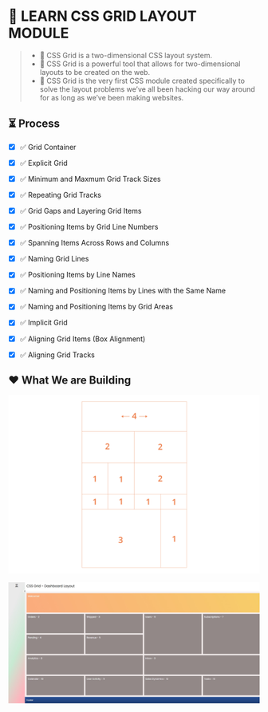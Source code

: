 # 🎡 LEARN CSS GRID LAYOUT MODULE

> -   🔴 CSS Grid is a two-dimensional CSS layout system.
> -   🔴 CSS Grid is a powerful tool that allows for two-dimensional layouts to be created on the web.
> -   🔴 CSS Grid is the very first CSS module created specifically to solve the layout problems we’ve all been hacking our way around for as long as we’ve been making websites.

## ⏳ Process

-   [x] ✅ Grid Container
-   [x] ✅ Explicit Grid
-   [x] ✅ Minimum and Maxmum Grid Track Sizes
-   [x] ✅ Repeating Grid Tracks
-   [x] ✅ Grid Gaps and Layering Grid Items
-   [x] ✅ Positioning Items by Grid Line Numbers
-   [x] ✅ Spanning Items Across Rows and Columns
-   [x] ✅ Naming Grid Lines
-   [x] ✅ Positioning Items by Line Names
-   [x] ✅ Naming and Positioning Items by Lines with the Same Name
-   [x] ✅ Naming and Positioning Items by Grid Areas
-   [x] ✅ Implicit Grid

-   [x] ✅ Aligning Grid Items (Box Alignment)
-   [x] ✅ Aligning Grid Tracks

## ❤️ What We are Building

![alt text](https://github.com/enesozmus/CSSGridLayoutModule/blob/main/Exercises/layout-1.png?raw=true)

![alt text](https://github.com/enesozmus/CSSGridLayoutModule/blob/main/Exercises/layout-2.png?raw=true)
